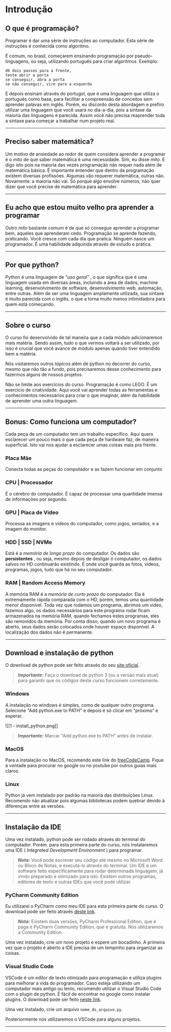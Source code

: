 # Introdução

## O que é programação?

Programar é dar uma série de instruções ao computador. Esta série de instruções é conhecida como algoritmo.

É comum, no brasil, começarem ensinando programação por pseudo-linguagens, ou seja, utilizando português para criar algoritmos. Exemplo:

```
dê dois passos para a frente,
tente abrir a porta
se conseguir, abra a porta
se não conseguir, vire para a esquerda
```

E depois ensinam através do portugol, que é uma linguagem que utiliza o português como base, para facilitar a compreensão de conceitos sem aprender palavas em inglês. Porém, eu discordo desta abordagem e prefiro utilizar uma linguagem que você usará no dia-a-dia, pois a sintaxe da maioria das linguagens é parecida. Assim você não precisa reaprender toda a sintaxe para começar a trabalhar num projeto real.

---

## Preciso saber matemática?

Um motivo de ansiedade ao redor de quem considera aprender a programar é o _mito_ de que saber matemática é uma necessidade. Sim, eu disse _mito_. E digo isto pois na maioria das vezes programação não requer nada além de matemática básica. É importante entender que dentro da programação existem diversas profissões. Algumas vão requerer matemática, outras não. Novamente: a maioria não vai. Só porque algo envolve números, não quer dizer que você precise de matemática para aprender.

---

## Eu acho que estou muito velho pra aprender a programar

Outro _mito_ bastante comum é de que só consegue aprender a programar bem, aqueles que
aprenderam cedo. Programação se aprende fazendo, praticando. Você cresce com cada dia que pratica. Ninguém nasce um programador. É uma habilidade adquirida através de estudo e prática.

---

## Por que python?

Python é uma linguagem de _"uso geral"_ , o que significa que é uma linguagem usada em diversas áreas, incluindo a área de dados, machine learning, desenvolvimento de software, desenvolvimento web, automação, entre outras. Além de ser uma linguagem amplamente utilizada, sua sintaxe é muito parecida com o inglês, o que a torna muito menos intimidadora para quem está começando.

---

## Sobre o curso

O curso foi desenvolvido de tal maneira que a cada módulo adicionaremos mais matéria. Sendo assim, tudo o que vermos voltará a ser utilizado, por isso é crucial que você avance de módulo apenas quando tiver entendido bem a matéria.

Nós visitaremos outros tópicos além de python no decorrer do curso, mesmo que não tão a fundo, pois precisaremos desse conhecimento para fazermos alguns de nossos projetos.

Não se limite aos exercícios do curso. Programação é como LEGO. É um exercício de criatividade. Aqui você vai aprender todas as ferramentas e conhecimentos necessários para criar o que imaginar, além da habilidade de aprender uma outra linguagem.

---

## Bonus: Como funciona um computador?

Cada peça de um computador tem um trabalho específico. Aqui quero esclarecer um pouco mais o que cada peça de hardware faz, de maneira superficial. Isto vai nos ajudar a esclarecer umas coisas mais pra frente.

### Placa Mãe

Conecta todas as peças do computador e as fazem funcionar em conjunto

### CPU | Processador

É o cérebro do computador. É capaz de processar uma quantidade imensa de informações por segundo.

### GPU | Placa de Video

Processa as imagens e videos do computador, como jogos, seriados, e a imagem do monitor.

### HDD | SSD | NVMe


Está é a _memória de longo prazo_ do computador. Os dados são **persistentes** , ou seja, mesmo depois de desligar o computador, os dados salvos no HD continuarão existindo. É onde você guarda as fotos, videos, programas, jogos, tudo que há no seu computador.

### RAM | Random Access Memory

A memória RAM é a _memória de curto prazo_ do computador. Ela é extremamente rápida comparada com o HD, porém, temos uma quantidade menor disponível. Toda vez que rodamos um programa, abrimos um video, fazemos algo, os dados necessários para este programa rodar ficam armazenados na memória RAM, quando fechamos estes programas, eles são removidos da memória. Por conta disso, quando um novo programa é aberto, seus dados serão colocados onde houver espaço disponível. A localização dos dados não é permanente.

---

## Download e instalação de python

O download de python pode ser feito através do seu [site oficial](https://www.python.org/downloads/).

> **_Importante:_** Faça o download de python 3 (ou a versão mais atual) para garantir que os códigos deste curso funcionem corretamente.

### Windows

A instalação no windows é simples, como de qualquer outro programa. Selecione "Add python.exe to PATH" e depois é só clicar em "próximo" e esperar.

![[1 - install_python.png]]

> **_Importante:_** Marcar "Add python.exe to PATH" antes de instalar.

### MacOS

Para a instalação no MacOS, recomendo este link do [freeCodeCamp](https://www.freecodecamp.org/portuguese/news/como-instalar-o-python-3-no-mac-tutorial-de-instalacao-e-atualizacao-com-o-brew/). Fique à vontade para procurar no google ou no youtube por outros guias mais claros.

### Linux

Python já vem instalado por padrão na maioria das distribuições Linux. Recomendo não atualizar pois algumas bibliotecas podem quebrar devido à diferenças entre as versões.

---

## Instalação da IDE

Uma vez instalado, python pode ser rodado através do terminal do computador. Porém. para esta primeira parte do curso, nós instalaremos uma IDE ( _Integrated Development Environment_ ) para programar.

> **_Nota:_** Você pode escrever seu código até mesmo no Microsoft Word ou Bloco de Notas, e executá-lo através do terminal. Um IDE é um software feito especificamente para rodar determinada linguagem, já vindo preparado e otimizado para isto. Existem outros programas, editores de texto e outras IDEs que você pode utilizar.

### PyCharm Community Edition

Eu utilizarei o PyCharm como meu IDE para esta primeira parte do curso. O download pode ser feito através [deste link](https://www.jetbrains.com/pycharm/download).

> **_Nota:_** Existem duas versões, PyCharm Professional Edition, que é paga e PyCharm Community Edition, que é gratuita. Nós utilizaremos a Community Edition.

Uma vez instalado, crie um novo projeto e espere um bocadinho. A primeira vez que o projeto é aberto a IDE precisa de um tempinho para organizar as coisas.

### Visual Studio Code

VSCode é um editor de texto otimizado para programação e utiliza plugins para melhorar a vida do programador. Caso esteja utilizando um computador mais antigo ou lento, recomendo utilizar o Visual Studio Code com o plugin de python. É fácil de encontrar no google como instalar plugins. O download pode ser feito [neste link](https://code.visualstudio.com/).

Uma vez instalado, crie um arquivo ```nome_do_arquivo.py```.

Posteriormente nós utilizaremos o VSCode para alguns projetos.

---
